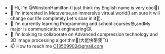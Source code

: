 - 💖 Hi, I’m @WinstonHamilton.(I just think my English name is very cool🤪)
- 👀 I’m interested in Metaverse,an immersive virtual world(I am sure it will change our life completely,Let's soar in it🤩).
- 🌱 I’m currently learning Programming and school courses😎,andMy major is communication engineering😼.
- 🤗 I’m looking to collaborate on Advanced compression technology and 3D image processing algorithm🫡(大佬快带我飞)
- 📫 How to reach me C13509902@gmail.com

<!---
WinstonHamilton/WinstonHamilton is a ✨ special ✨ repository because its `README.md` (this file) appears on your GitHub profile.
You can click the Preview link to take a look at your changes.
--->
